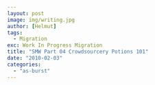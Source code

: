 ```yaml
---
layout: post
image: img/writing.jpg
author: [Helmut]
tags:
  - Migration
exc: Work In Progress Migration
title: "SMW Part 04 Crowdsourcery Potions 101"
date: "2010-02-03"
categories: 
  - "as-burst"
---
```



